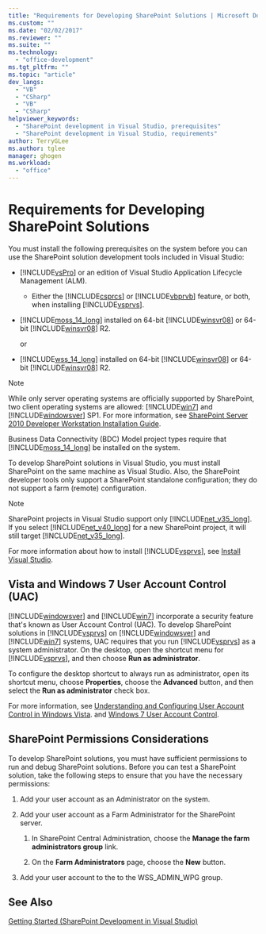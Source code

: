 ```yaml
---
title: "Requirements for Developing SharePoint Solutions | Microsoft Docs"
ms.custom: ""
ms.date: "02/02/2017"
ms.reviewer: ""
ms.suite: ""
ms.technology: 
  - "office-development"
ms.tgt_pltfrm: ""
ms.topic: "article"
dev_langs: 
  - "VB"
  - "CSharp"
  - "VB"
  - "CSharp"
helpviewer_keywords: 
  - "SharePoint development in Visual Studio, prerequisites"
  - "SharePoint development in Visual Studio, requirements"
author: TerryGLee
ms.author: tglee
manager: ghogen
ms.workload: 
  - "office"
---
```

# Requirements for Developing SharePoint Solutions
  You must install the following prerequisites on the system before you can use the SharePoint solution development tools included in Visual Studio:  
  
-   [!INCLUDE[vsPro](../sharepoint/includes/vspro-md.md)] or an edition of Visual Studio Application Lifecycle Management (ALM).  
  
    -   Either the [!INCLUDE[csprcs](../sharepoint/includes/csprcs-md.md)] or [!INCLUDE[vbprvb](../sharepoint/includes/vbprvb-md.md)] feature, or both, when installing [!INCLUDE[vsprvs](../sharepoint/includes/vsprvs-md.md)].  
  
-   [!INCLUDE[moss_14_long](../sharepoint/includes/moss-14-long-md.md)] installed on 64-bit [!INCLUDE[winsvr08](../sharepoint/includes/winsvr08-md.md)] or 64-bit [!INCLUDE[winsvr08](../sharepoint/includes/winsvr08-md.md)] R2.  
  
     or  
  
-   [!INCLUDE[wss_14_long](../sharepoint/includes/wss-14-long-md.md)] installed on 64-bit [!INCLUDE[winsvr08](../sharepoint/includes/winsvr08-md.md)] or 64-bit [!INCLUDE[winsvr08](../sharepoint/includes/winsvr08-md.md)] R2.  
  
> [!NOTE]  
>  While only server operating systems are officially supported by SharePoint, two client operating systems are allowed: [!INCLUDE[win7](../sharepoint/includes/win7-md.md)] and [!INCLUDE[windowsver](../sharepoint/includes/windowsver-md.md)] SP1. For more information, see [SharePoint Server 2010 Developer Workstation Installation Guide](http://go.microsoft.com/fwlink/?LinkID=164557).  
  
 Business Data Connectivity (BDC) Model project types require that [!INCLUDE[moss_14_long](../sharepoint/includes/moss-14-long-md.md)] be installed on the system.  
  
 To develop SharePoint solutions in Visual Studio, you must install SharePoint on the same machine as Visual Studio. Also, the SharePoint developer tools only support a SharePoint standalone configuration; they do not support a farm (remote) configuration.  
  
> [!NOTE]  
>  SharePoint projects in Visual Studio support only [!INCLUDE[net_v35_long](../sharepoint/includes/net-v35-long-md.md)]. If you select [!INCLUDE[net_v40_long](../sharepoint/includes/net-v40-long-md.md)] for a new SharePoint project, it will still target [!INCLUDE[net_v35_long](../sharepoint/includes/net-v35-long-md.md)].  
  
 For more information about how to install [!INCLUDE[vsprvs](../sharepoint/includes/vsprvs-md.md)], see [Install Visual Studio](../install/install-visual-studio.md).  
  
## Vista and Windows 7 User Account Control (UAC)  
 [!INCLUDE[windowsver](../sharepoint/includes/windowsver-md.md)] and [!INCLUDE[win7](../sharepoint/includes/win7-md.md)] incorporate a security feature that's known as User Account Control (UAC). To develop SharePoint solutions in [!INCLUDE[vsprvs](../sharepoint/includes/vsprvs-md.md)] on [!INCLUDE[windowsver](../sharepoint/includes/windowsver-md.md)] and [!INCLUDE[win7](../sharepoint/includes/win7-md.md)] systems, UAC requires that you run [!INCLUDE[vsprvs](../sharepoint/includes/vsprvs-md.md)] as a system administrator. On the desktop, open the shortcut menu for [!INCLUDE[vsprvs](../sharepoint/includes/vsprvs-md.md)], and then choose **Run as administrator**.  
  
 To configure the desktop shortcut to always run as administrator, open its shortcut menu, choose **Properties**, choose the **Advanced** button, and then select the **Run as administrator** check box.  
  
 For more information, see [Understanding and Configuring User Account Control in Windows Vista](http://go.microsoft.com/fwlink/?LinkID=156476). and [Windows 7 User Account Control](http://go.microsoft.com/fwlink/?LinkId=177523).  
  
## SharePoint Permissions Considerations  
 To develop SharePoint solutions, you must have sufficient permissions to run and debug SharePoint solutions. Before you can test a SharePoint solution, take the following steps to ensure that you have the necessary permissions:  
  
1.  Add your user account as an Administrator on the system.  
  
2.  Add your user account as a Farm Administrator for the SharePoint server.  
  
    1.  In SharePoint Central Administration, choose the **Manage the farm administrators group** link.  
  
    2.  On the **Farm Administrators** page, choose the **New** button.  
  
3.  Add your user account to the to the WSS_ADMIN_WPG group.  
  
## See Also  
 [Getting Started &#40;SharePoint Development in Visual Studio&#41;](../sharepoint/getting-started-sharepoint-development-in-visual-studio.md)  
  
  